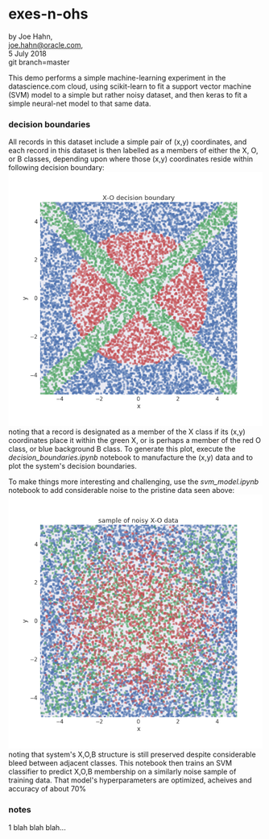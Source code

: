 # exes-n-ohs

by Joe Hahn,<br />
joe.hahn@oracle.com,<br />
5 July 2018<br />
git branch=master

This demo performs a simple machine-learning experiment in the datascience.com
cloud, using scikit-learn to fit a support vector machine (SVM) model
to a simple but rather noisy dataset, and then keras to fit a simple neural-net model
to that same data.

### decision boundaries

All records in this dataset include a simple pair of (x,y) coordinates, and each record
in this dataset is then labelled as a members of either the X, O, or B classes, depending
upon where those (x,y) coordinates reside within following decision boundary:<br />
![](figs/decision_boundary.png)<br />
noting that a record is designated as a member of the X class if its (x,y) coordinates
place it within the green X, or is perhaps a member of the red O class, or blue background
B class. To generate this plot, execute the 
_decision_boundaries.ipynb_ notebook to manufacture the (x,y) data and to 
plot the system's decision boundaries.

To make things more interesting and challenging, use the _svm_model.ipynb_ notebook
to add considerable noise to the pristine data seen above:<br />
![](figs/training_data.png)<br />
noting that system's X,O,B structure is still preserved despite considerable
bleed between adjacent classes. This notebook then trains an SVM classifier to predict
X,O,B membership on a similarly noise sample of training data. That model's
hyperparameters are optimized,  acheives
and accuracy of about 70%

### notes

1 blah blah blah...


